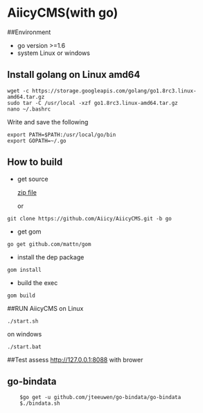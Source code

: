 AiicyCMS(with go)
===========
##Environment
* go version >=1.6
* system Linux or windows

## Install golang on Linux amd64
```
wget -c https://storage.googleapis.com/golang/go1.8rc3.linux-amd64.tar.gz
sudo tar -C /usr/local -xzf go1.8rc3.linux-amd64.tar.gz
nano ~/.bashrc
```
Write and save the following
```
export PATH=$PATH:/usr/local/go/bin
export GOPATH=~/.go
```
## How to build

* get source

  [zip file](https://github.com/Aiicy/AiicyCMS/archive/go.zip)
  
  or
```
git clone https://github.com/Aiicy/AiicyCMS.git -b go
```
* get gom
```
go get github.com/mattn/gom
```
* install the dep package
```
gom install
```
* build the exec
```
gom build
```

##RUN AiicyCMS
on Linux
```
./start.sh
```
on windows
```
./start.bat
```
##Test
assess http://127.0.0.1:8088 with brower

## go-bindata
```shell
	$go get -u github.com/jteeuwen/go-bindata/go-bindata
	$./bindata.sh
```
